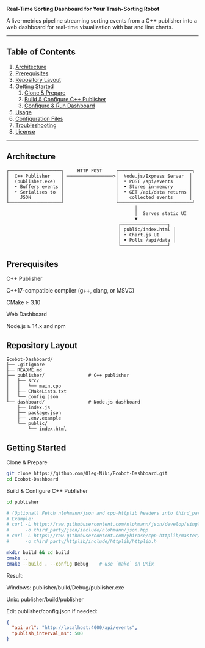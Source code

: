 **Real-Time Sorting Dashboard for Your Trash-Sorting Robot**

A live-metrics pipeline streaming sorting events from a C++ publisher into a web dashboard for real-time visualization with bar and line charts.

---

## Table of Contents

1. [Architecture](#architecture)  
2. [Prerequisites](#prerequisites)  
3. [Repository Layout](#repository-layout)  
4. [Getting Started](#getting-started)  
   1. [Clone & Prepare](#clone--prepare)  
   2. [Build & Configure C++ Publisher](#build--configure-c-publisher)  
   3. [Configure & Run Dashboard](#configure--run-dashboard)  
5. [Usage](#usage)  
6. [Configuration Files](#configuration-files)  
7. [Troubleshooting](#troubleshooting)  
8. [License](#license)  

---

## Architecture

```text
┌───────────────────┐     HTTP POST     ┌───────────────────────────┐
│  C++ Publisher    │ ─────────────────>│  Node.js/Express Server  │
│  (publisher.exe)  │                   │  • POST /api/events      │
│  • Buffers events │                   │  • Stores in-memory      │
│  • Serializes to  │                   │  • GET /api/data returns │
│    JSON           │                   │    collected events      │
└───────────────────┘                   └───────────────────────────┘
                                               │
                                               │  Serves static UI
                                               ▼
                                         ┌─────────────────┐
                                         │ public/index.html │
                                         │ • Chart.js UI     │
                                         │ • Polls /api/data │
                                         └─────────────────┘
```
## Prerequisites
C++ Publisher

C++17-compatible compiler (g++, clang, or MSVC)

CMake ≥ 3.10

Web Dashboard

Node.js ≥ 14.x and npm

## Repository Layout
```text
Ecobot-Dashboard/
├── .gitignore
├── README.md
├── publisher/                # C++ publisher
│   ├── src/
│   │   └── main.cpp
│   ├── CMakeLists.txt
│   └── config.json
└── dashboard/                # Node.js dashboard
    ├── index.js
    ├── package.json
    ├── .env.example
    └── public/
        └── index.html
```

## Getting Started
Clone & Prepare
```bash
git clone https://github.com/Oleg-Niki/Ecobot-Dashboard.git
cd Ecobot-Dashboard
```

Build & Configure C++ Publisher
```bash
cd publisher

# (Optional) Fetch nlohmann/json and cpp-httplib headers into third_party/
# Example:
# curl -L https://raw.githubusercontent.com/nlohmann/json/develop/single_include/nlohmann/json.hpp \\
#      -o third_party/json/include/nlohmann/json.hpp
# curl -L https://raw.githubusercontent.com/yhirose/cpp-httplib/master/httplib.h \\
#      -o third_party/httplib/include/httplib/httplib.h

mkdir build && cd build
cmake ..
cmake --build . --config Debug    # use `make` on Unix
```

Result:

Windows: publisher/build/Debug/publisher.exe

Unix: publisher/build/publisher

Edit publisher/config.json if needed:
``` json
{
  "api_url": "http://localhost:4000/api/events",
  "publish_interval_ms": 500
}
```

